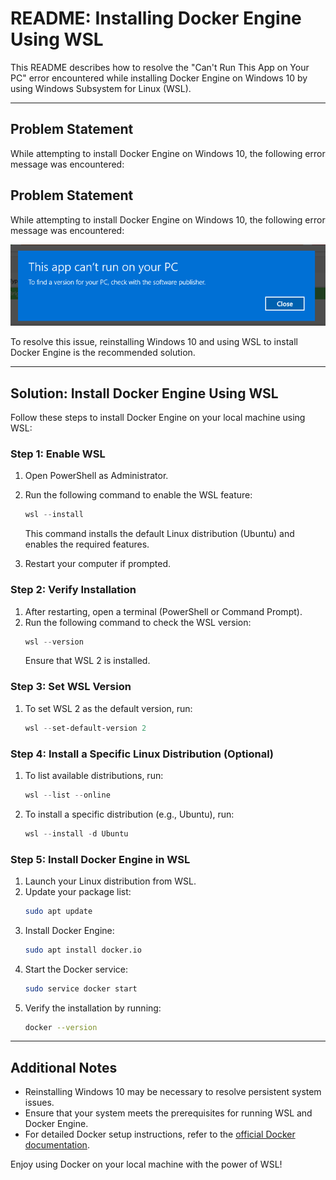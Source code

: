 # README: Installing Docker Engine Using WSL

This README describes how to resolve the "Can't Run This App on Your PC" error encountered while installing Docker Engine on Windows 10 by using Windows Subsystem for Linux (WSL).

---

## Problem Statement
While attempting to install Docker Engine on Windows 10, the following error message was encountered:

## Problem Statement
While attempting to install Docker Engine on Windows 10, the following error message was encountered:



![Error Screenshot](images/can't_run_this_app.png)


To resolve this issue, reinstalling Windows 10 and using WSL to install Docker Engine is the recommended solution.

---

## Solution: Install Docker Engine Using WSL

Follow these steps to install Docker Engine on your local machine using WSL:

### Step 1: Enable WSL
1. Open PowerShell as Administrator.
2. Run the following command to enable the WSL feature:
   ```powershell
   wsl --install
   ```
   This command installs the default Linux distribution (Ubuntu) and enables the required features.

3. Restart your computer if prompted.

### Step 2: Verify Installation
1. After restarting, open a terminal (PowerShell or Command Prompt).
2. Run the following command to check the WSL version:
   ```powershell
   wsl --version
   ```
   Ensure that WSL 2 is installed.

### Step 3: Set WSL Version
1. To set WSL 2 as the default version, run:
   ```powershell
   wsl --set-default-version 2
   ```

### Step 4: Install a Specific Linux Distribution (Optional)
1. To list available distributions, run:
   ```powershell
   wsl --list --online
   ```
2. To install a specific distribution (e.g., Ubuntu), run:
   ```powershell
   wsl --install -d Ubuntu
   ```

### Step 5: Install Docker Engine in WSL
1. Launch your Linux distribution from WSL.
2. Update your package list:
   ```bash
   sudo apt update
   ```
3. Install Docker Engine:
   ```bash
   sudo apt install docker.io
   ```
4. Start the Docker service:
   ```bash
   sudo service docker start
   ```
5. Verify the installation by running:
   ```bash
   docker --version
   ```

---

## Additional Notes
- Reinstalling Windows 10 may be necessary to resolve persistent system issues.
- Ensure that your system meets the prerequisites for running WSL and Docker Engine.
- For detailed Docker setup instructions, refer to the [official Docker documentation](https://docs.docker.com/).

Enjoy using Docker on your local machine with the power of WSL!

